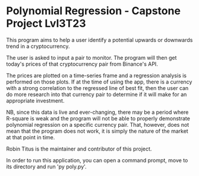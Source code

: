 # Polynomial Regression - Capstone Project Lvl3T23

This program aims to help a user identify a potential upwards or downwards trend in a cryptocurrency.

The user is asked to input a pair to monitor. The program will then get today's prices of that cryptocurrency pair from Binance's API.
 
The prices are plotted on a time-series frame and a regression analysis is performed on those plots. If at the time of using the app, there is a currency with a strong correlation to the regressed line of best fit, then the user can do more research into that currency pair to determine if it will make for an appropriate investment.

NB, since this data is live and ever-changing, there may be a period where R-square is weak and the program will not be able to properly demonstrate polynomial regression on a specific currency pair. That, however, does not mean that the program does not work, it is simply the nature of the market at that point in time.

Robin Titus is the maintainer and contributor of this project.

In order to run this application, you can open a command prompt, move to its directory and run 'py poly.py'.
